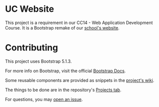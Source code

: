 # UC Website

This project is a requirement in our CC14 - Web Application Development Course. It is a Bootstrap remake of our [school's website](https://uc-bcf.edu.ph/).

# Contributing

This project uses Bootstrap 5.1.3.

For more info on Bootstrap, visit the official [Bootstrap Docs](https://getbootstrap.com/docs/5.1/).

Some reusable components are provided as snippets in the [project's wiki](https://github.com/SaiKiru/cc14-uc-website/wiki).

The things to be done are in the repository's [Projects tab](https://github.com/SaiKiru/cc14-uc-website/projects/1).

For questions, you may [open an issue](https://github.com/SaiKiru/cc14-uc-website/issues/new).

